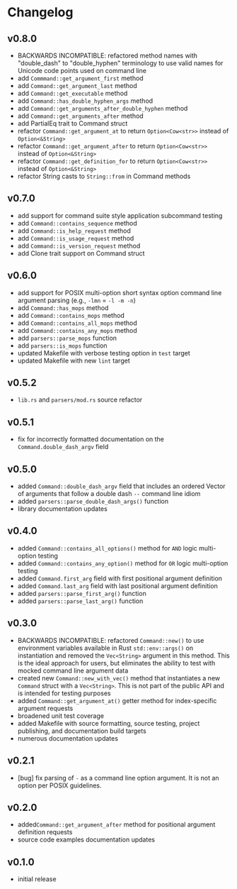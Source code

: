 # Changelog

## v0.8.0

- BACKWARDS INCOMPATIBLE: refactored method names with "double_dash" to "double_hyphen" terminology to use valid names for Unicode code points used on command line
- add `Commmand::get_argument_first` method
- add `Command::get_argument_last` method
- add `Command::get_executable` method
- add `Command::has_double_hyphen_args` method
- add `Command::get_arguments_after_double_hyphen` method
- add `Command::get_arguments_after` method
- add PartialEq trait to Command struct
- refactor `Command::get_argument_at` to return `Option<Cow<str>>` instead of `Option<&String>`
- refactor `Command::get_argument_after` to return `Option<Cow<str>>` instead of `Option<&String>`
- refactor `Command::get_definition_for` to return `Option<Cow<str>>` instead of `Option<&String>`
- refactor String casts to `String::from` in Command methods

## v0.7.0

- add support for command suite style application subcommand testing
- add `Command::contains_sequence` method
- add `Command::is_help_request` method
- add `Command::is_usage_request` method
- add `Command::is_version_request` method
- add Clone trait support on Command struct

## v0.6.0

- add support for POSIX multi-option short syntax option command line argument parsing (e.g., `-lmn` = `-l -m -n`)
- add `Command::has_mops` method
- add `Command::contains_mops` method
- add `Command::contains_all_mops` method
- add `Command::contains_any_mops` method
- add `parsers::parse_mops` function
- add `parsers::is_mops` function
- updated Makefile with verbose testing option in `test` target
- updated Makefile with new `lint` target

## v0.5.2

- `lib.rs` and `parsers/mod.rs` source refactor

## v0.5.1

- fix for incorrectly formatted documentation on the `Command.double_dash_argv` field

## v0.5.0

- added `Command::double_dash_argv` field that includes an ordered Vector of arguments that follow a double dash `--` command line idiom
- added `parsers::parse_double_dash_args()` function
- library documentation updates

## v0.4.0

- added `Command::contains_all_options()` method for `AND` logic multi-option testing
- added `Command::contains_any_option()` method for `OR` logic multi-option testing
- added `Command.first_arg` field with first positional argument definition
- added `Command.last_arg` field with last positional argument definition
- added `parsers::parse_first_arg()` function
- added `parsers::parse_last_arg()` function

## v0.3.0

- BACKWARDS INCOMPATIBLE: refactored `Command::new()` to use environment variables available in Rust `std::env::args()` on instantiation and removed the `Vec<String>` argument in this method.  This is the ideal approach for users, but eliminates the ability to test with mocked command line argument data
- created new `Command::new_with_vec()` method that instantiates a new `Command` struct with a `Vec<String>`.  This is not part of the public API and is intended for testing purposes
- added `Command::get_argument_at()` getter method for index-specific argument requests
- broadened unit test coverage
- added Makefile with source formatting, source testing, project publishing, and documentation build targets
- numerous documentation updates

## v0.2.1

- [bug] fix parsing of `-` as a command line option argument. It is not an option per POSIX guidelines.

## v0.2.0

- added`Command::get_argument_after` method for positional argument definition requests
- source code examples documentation updates

## v0.1.0

- initial release